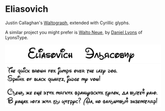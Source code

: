 # Eliasovich

Justin Callaghan's [Waltograph](https://mickeyavenue.com/fonts/waltograph/), extended with Cyrillic glyphs.

A similar project you might prefer is [Walto Neue](https://www.abstractfonts.com/font/gnupfb), by [Daniel Lyons](https://www.dafont.com/daniel-lyons.d8711) of LyonsType.

![eliasovich_title](documentation/eliasovich_title.png)
![eliasovich_pangrams](documentation/eliasovich_pangrams.png)
